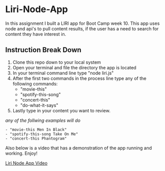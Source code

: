 # Liri-Node-App
In this assignment I built a LIRI app for Boot Camp week 10. This app uses node and api's to pull content results, if the user has a need to search for content they have interest in.

## Instruction Break Down
1. Clone this repo down to your local system
2. Open your terminal and file the directory the app is located
3. In your terminal command line type "node liri.js"
4. After the first two commands in the process line type any of the following commands:
    - "movie-this"
    - "spotify-this-song"
    - "concert-this"
    - "do-what-it-says"
5. Lastly type in your content you want to review.

*any of the follwing examples will do*

    - "movie-this Men In Black"
    - "spotify-this-song Take On Me"
    - "concert-this Phantogram"
  
Also below is a video that has a demonstration of the app running and working. Enjoy!

[Liri Node App Video](https://drive.google.com/file/d/1xJ8NEyDaTqqYL7HMVESmu1mpJPfprDC9/view)
